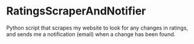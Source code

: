 # RatingsScraperAndNotifier
Python script that scrapes my website to look for any changes in ratings, and sends me a notification (email) when a change has been found.

